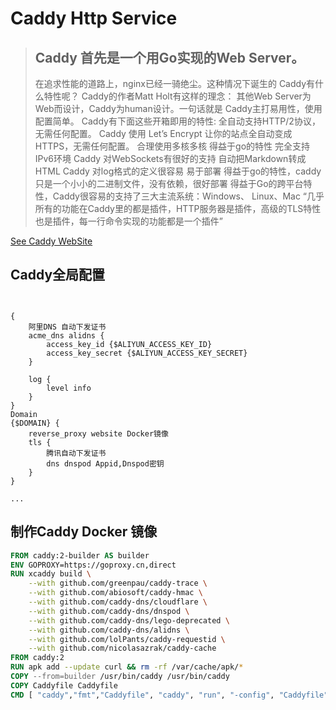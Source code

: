 # Caddy Http Service
> ## Caddy 首先是一个用Go实现的Web Server。
> 在追求性能的道路上，nginx已经一骑绝尘。这种情况下诞生的 Caddy有什么特性呢？
Caddy的作者Matt Holt有这样的理念： 其他Web Server为Web而设计，Caddy为human设计。一句话就是 Caddy主打易用性，使用配置简单。
Caddy有下面这些开箱即用的特性:
全自动支持HTTP/2协议，无需任何配置。
Caddy 使用 Let’s Encrypt 让你的站点全自动变成HTTPS，无需任何配置。
合理使用多核多核 得益于go的特性
完全支持IPv6环境
Caddy 对WebSockets有很好的支持
自动把Markdown转成 HTML
Caddy 对log格式的定义很容易
易于部署 得益于go的特性，caddy只是一个小小的二进制文件，没有依赖，很好部署
得益于Go的跨平台特性，Caddy很容易的支持了三大主流系统：Windows、 Linux、Mac
“几乎所有的功能在Caddy里的都是插件，HTTP服务器是插件，高级的TLS特性也是插件，每一行命令实现的功能都是一个插件”
> 

[See Caddy WebSite](https://caddyserver.com/)


## Caddy全局配置
``` Caddyfile


{
    阿里DNS 自动下发证书
	acme_dns alidns {
		access_key_id {$ALIYUN_ACCESS_KEY_ID}
		access_key_secret {$ALIYUN_ACCESS_KEY_SECRET}
	}

	log {
		level info
	}
}
Domain
{$DOMAIN} {
	reverse_proxy website Docker镜像
	tls {
        腾讯自动下发证书
        dns dnspod Appid,Dnspod密钥
    }
}

...

```

## 制作Caddy Docker 镜像
``` Dockerfile
FROM caddy:2-builder AS builder
ENV GOPROXY=https://goproxy.cn,direct
RUN xcaddy build \
    --with github.com/greenpau/caddy-trace \
    --with github.com/abiosoft/caddy-hmac \
    --with github.com/caddy-dns/cloudflare \
    --with github.com/caddy-dns/dnspod \
    --with github.com/caddy-dns/lego-deprecated \
    --with github.com/caddy-dns/alidns \
    --with github.com/lolPants/caddy-requestid \
    --with github.com/nicolasazrak/caddy-cache
FROM caddy:2
RUN apk add --update curl && rm -rf /var/cache/apk/*
COPY --from=builder /usr/bin/caddy /usr/bin/caddy
COPY Caddyfile Caddyfile
CMD [ "caddy","fmt","Caddyfile", "caddy", "run", "-config", "Caddyfile" ]

```


